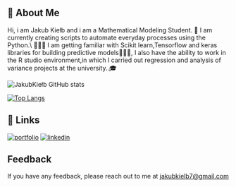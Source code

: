 ## 🚀 About Me
Hi, i am Jakub Kiełb and i am a  Mathematical Modeling Student. 🧮
I am currently creating scripts to automate everyday processes using the Python.\ 👩🏽‍💻
I am getting familiar with Scikit learn,Tensorflow and keras libraries for building predictive models👨🏽‍🏫, 
I also have the ability to work in the R studio environment,in which I carried out regression and analysis of variance projects at the university..🎓


![JakubKiełb GitHub stats](https://github-readme-stats.vercel.app/api?username=Thizz00&show_icons=true&theme=radical)




[![Top Langs](https://github-readme-stats.vercel.app/api/top-langs/?username=Thizz00&langs_count=8)](https://github.com/Thizz00/github-readme-stats)


## 🔗 Links
[![portfolio](https://img.shields.io/badge/my_portfolio-000?style=for-the-badge&logo=ko-fi&logoColor=white)](https://jakubkielb.netlify.app)
[![linkedin](https://img.shields.io/badge/linkedin-0A66C2?style=for-the-badge&logo=linkedin&logoColor=white)](https://www.linkedin.com/in/jakub-kiełb/)




## Feedback

If you have any feedback, please reach out to me at  jakubkielb7@gmail.com
